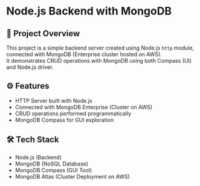 # Node.js Backend with MongoDB

## 📌 Project Overview
This project is a simple backend server created using Node.js `http` module, connected with MongoDB (Enterprise cluster hosted on AWS).  
It demonstrates CRUD operations with MongoDB using both Compass (UI) and Node.js driver.

## ⚙️ Features
- HTTP Server built with Node.js
- Connected with MongoDB Enterprise (Cluster on AWS)
- CRUD operations performed programmatically
- MongoDB Compass for GUI exploration

## 🛠️ Tech Stack
- Node.js (Backend)
- MongoDB (NoSQL Database)
- MongoDB Compass (GUI Tool)
- MongoDB Atlas (Cluster Deployment on AWS)

